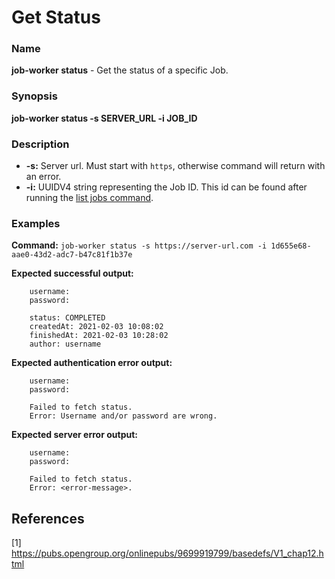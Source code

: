 # Get Status

### Name

<strong>job-worker status</strong> - Get the status of a specific Job.

### Synopsis

<strong>job-worker status -s SERVER_URL -i JOB_ID</strong>

### Description

* <strong>-s:</strong> Server url. Must start with `https`, otherwise command will return with an error.
* <strong>-i:</strong> UUIDV4 string representing the Job ID. This id can be found after running the [list jobs command](list-jobs.md).

### Examples

<strong>Command:</strong> `job-worker status -s https://server-url.com -i 1d655e68-aae0-43d2-adc7-b47c81f1b37e`

<strong>Expected successful output:</strong>
```
    username:
    password:

    status: COMPLETED
    createdAt: 2021-02-03 10:08:02
    finishedAt: 2021-02-03 10:28:02
    author: username
```

<strong>Expected authentication error output:</strong>
```
    username:
    password:
    
    Failed to fetch status.
    Error: Username and/or password are wrong.
```

<strong>Expected server error output:</strong>
```
    username:
    password:
    
    Failed to fetch status.
    Error: <error-message>.
```

## References

[1] https://pubs.opengroup.org/onlinepubs/9699919799/basedefs/V1_chap12.html